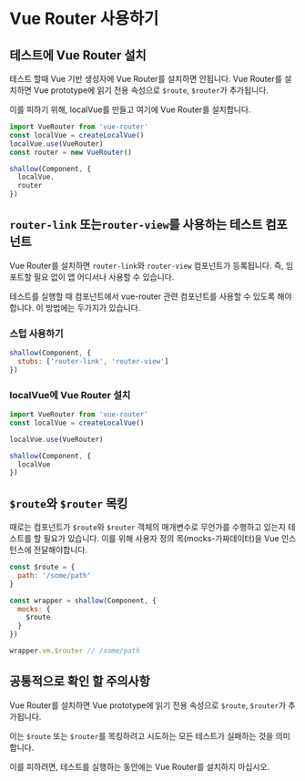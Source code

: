 # Vue Router 사용하기

## 테스트에 Vue Router 설치

테스트 할때 Vue 기반 생성자에 Vue Router를 설치하면 안됩니다. Vue Router를 설치하면 Vue prototype에 읽기 전용 속성으로 `$route`, `$router`가 추가됩니다.

이를 피하기 위해, localVue를 만들고 여기에 Vue Router를 설치합니다.

```js
import VueRouter from 'vue-router'
const localVue = createLocalVue()
localVue.use(VueRouter)
const router = new VueRouter()

shallow(Component, {
  localVue,
  router
})
```

## `router-link` 또는`router-view`를 사용하는 테스트 컴포넌트

Vue Router를 설치하면 `router-link`와 `router-view` 컴포넌트가 등록됩니다. 즉, 임포트할 필요 없이 앱 어디서나 사용할 수 있습니다.

테스트를 실행할 때 컴포넌트에서 vue-router 관련 컴포넌트를 사용할 수 있도록 해야합니다. 이 방법에는 두가지가 있습니다.

### 스텁 사용하기

```js
shallow(Component, {
  stubs: ['router-link', 'router-view']
})
```

### localVue에 Vue Router 설치

```js
import VueRouter from 'vue-router'
const localVue = createLocalVue()

localVue.use(VueRouter)

shallow(Component, {
  localVue
})
```

## `$route`와 `$router` 목킹

때로는 컴포넌트가 `$route`와 `$router` 객체의 매개변수로 무언가를 수행하고 있는지 테스트를 할 필요가 있습니다. 이를 위해 사용자 정의 목(mocks-가짜데이터)을 Vue 인스턴스에 전달해야합니다.

```js
const $route = {
  path: '/some/path'
}

const wrapper = shallow(Component, {
  mocks: {
    $route
  }
})

wrapper.vm.$router // /some/path
```

## 공통적으로 확인 할 주의사항

Vue Router를 설치하면 Vue prototype에 읽기 전용 속성으로 `$route`, `$router`가 추가됩니다.

이는 `$route` 또는 `$router`를 목킹하려고 시도하는 모든 테스트가 실패하는 것을 의미합니다.

이를 피하려면, 테스트를 실행하는 동안에는 Vue Router를 설치하지 마십시오.

